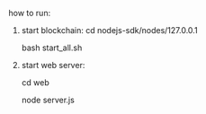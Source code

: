 how to run:
1. start blockchain:
    cd nodejs-sdk/nodes/127.0.0.1
    
    bash start_all.sh
    
2. start web server:

    cd web
    
    node server.js
